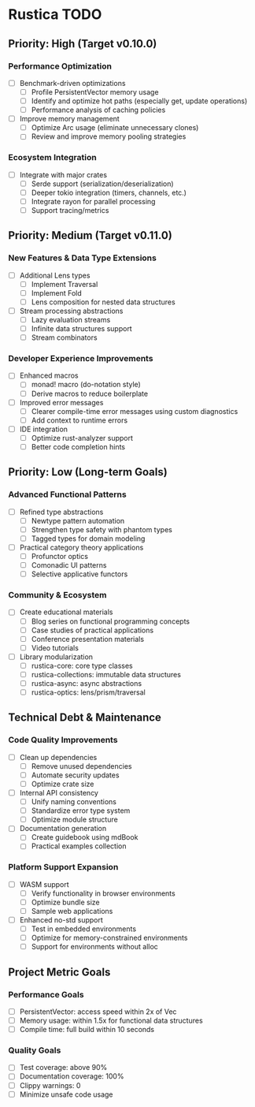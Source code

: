 # Rustica TODO

## Priority: High (Target v0.10.0)

### Performance Optimization

- [ ] Benchmark-driven optimizations
  - [ ] Profile PersistentVector memory usage
  - [ ] Identify and optimize hot paths (especially get, update operations)
  - [ ] Performance analysis of caching policies
- [ ] Improve memory management
  - [ ] Optimize Arc usage (eliminate unnecessary clones)
  - [ ] Review and improve memory pooling strategies

### Ecosystem Integration

- [ ] Integrate with major crates
  - [ ] Serde support (serialization/deserialization)
  - [ ] Deeper tokio integration (timers, channels, etc.)
  - [ ] Integrate rayon for parallel processing
  - [ ] Support tracing/metrics

## Priority: Medium (Target v0.11.0)

### New Features & Data Type Extensions

- [ ] Additional Lens types
  - [ ] Implement Traversal
  - [ ] Implement Fold
  - [ ] Lens composition for nested data structures
- [ ] Stream processing abstractions
  - [ ] Lazy evaluation streams
  - [ ] Infinite data structures support
  - [ ] Stream combinators

### Developer Experience Improvements

- [ ] Enhanced macros
  - [ ] monad! macro (do-notation style)
  - [ ] Derive macros to reduce boilerplate
- [ ] Improved error messages
  - [ ] Clearer compile-time error messages using custom diagnostics
  - [ ] Add context to runtime errors
- [ ] IDE integration
  - [ ] Optimize rust-analyzer support
  - [ ] Better code completion hints

## Priority: Low (Long-term Goals)

### Advanced Functional Patterns

- [ ] Refined type abstractions
  - [ ] Newtype pattern automation
  - [ ] Strengthen type safety with phantom types
  - [ ] Tagged types for domain modeling
- [ ] Practical category theory applications
  - [ ] Profunctor optics
  - [ ] Comonadic UI patterns
  - [ ] Selective applicative functors

### Community & Ecosystem

- [ ] Create educational materials
  - [ ] Blog series on functional programming concepts
  - [ ] Case studies of practical applications
  - [ ] Conference presentation materials
  - [ ] Video tutorials
- [ ] Library modularization
  - [ ] rustica-core: core type classes
  - [ ] rustica-collections: immutable data structures
  - [ ] rustica-async: async abstractions
  - [ ] rustica-optics: lens/prism/traversal

## Technical Debt & Maintenance

### Code Quality Improvements

- [ ] Clean up dependencies
  - [ ] Remove unused dependencies
  - [ ] Automate security updates
  - [ ] Optimize crate size
- [ ] Internal API consistency
  - [ ] Unify naming conventions
  - [ ] Standardize error type system
  - [ ] Optimize module structure
- [ ] Documentation generation
  - [ ] Create guidebook using mdBook
  - [ ] Practical examples collection

### Platform Support Expansion

- [ ] WASM support
  - [ ] Verify functionality in browser environments
  - [ ] Optimize bundle size
  - [ ] Sample web applications
- [ ] Enhanced no-std support
  - [ ] Test in embedded environments
  - [ ] Optimize for memory-constrained environments
  - [ ] Support for environments without alloc

## Project Metric Goals

### Performance Goals

- [ ] PersistentVector: access speed within 2x of Vec
- [ ] Memory usage: within 1.5x for functional data structures
- [ ] Compile time: full build within 10 seconds

### Quality Goals

- [ ] Test coverage: above 90%
- [ ] Documentation coverage: 100%
- [ ] Clippy warnings: 0
- [ ] Minimize unsafe code usage
